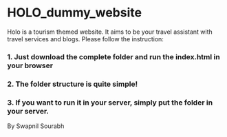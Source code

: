 # HOLO_dummy_website
Holo is a tourism themed website. It aims to be your travel assistant with travel services and blogs.
Please follow the instruction:
### 1. Just download the complete folder and run the index.html in your browser
### 2. The folder structure is quite simple! 
### 3. If you want to run it in your server, simply put the folder in your server.

  By Swapnil Sourabh
